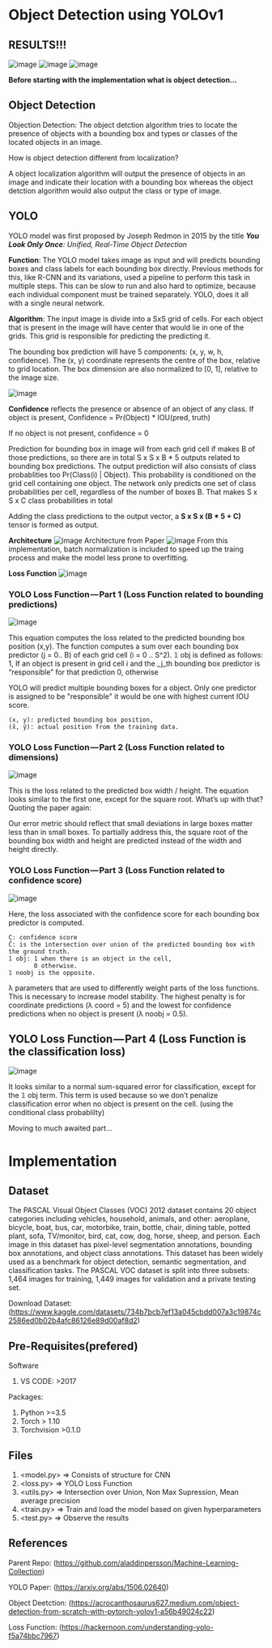# Object Detection using YOLOv1 

## RESULTS!!!
![image](https://user-images.githubusercontent.com/117746681/224552716-9ee4c0c1-9c6b-49e0-a7b5-dd2054a50623.png)
![image](https://user-images.githubusercontent.com/117746681/224552590-502db736-0412-4823-ad5b-c92555d9d848.png)
![image](https://user-images.githubusercontent.com/117746681/224552639-9addc03a-7649-4013-acce-545103c2e4dd.png)

**Before starting with the implementation what is object detection...**

## Object Detection
Objection Detection: The object detction algorithm tries to locate the presence of objects with a bounding box and types or classes of the located objects in an image.

How is object detection different from localization?

A object localization algorithm will output the presence of objects in an image and indicate their location with a bounding box whereas the object detction algorithm would also output the class or type of image.

## YOLO
YOLO model was first proposed by Joseph Redmon in 2015 by the title ***You Look Only Once**: Unified, Real-Time Object Detection* 

**Function**: The YOLO model takes image as input and will predicts bounding boxes and class labels for each bounding box directly.
Previous methods for this, like R-CNN and its variations, used a pipeline to perform this task in multiple steps. This can be slow to run and also hard to optimize, because each individual component must be trained separately. YOLO, does it all with a single neural network. 

**Algorithm**: 
The input image is divide into a SxS grid of cells. For each object that is present in the image will have center that would lie in one of the grids. This grid is responsible for predicting the predicting it.

The bounding box prediction will have 5 components: (x, y, w, h, confidence).
The (x, y) coordinate represents the centre of the box, relative to grid location. The box dimension are also normalized to [0, 1], relative to the image size.

![image](https://user-images.githubusercontent.com/117746681/224551361-b9cb402f-a072-49e0-81b5-874fee82d943.png)

**Confidence** reflects the presence or absence of an object of any class.
If object is present,
Confidence = Pr(Object) * IOU(pred, truth) 

If no object is not present,
confidence = 0

Prediction for bounding box in image will from each grid cell if makes B of those predictions, so there are in total S x S x B * 5 outputs related to bounding box predictions.
The output prediction will also consists of class probablities too  Pr(Class(i) | Object). This probability is conditioned on the grid cell containing one object. The network only predicts one set of class probabilities per cell, regardless of the number of boxes B. That makes S x S x C class probabilities in total

Adding the class predictions to the output vector, a **S x S x (B * 5 + C)** tensor is formed as output.

**Architecture**
![image](https://user-images.githubusercontent.com/117746681/224551462-8b1cd046-dd9c-483b-92b6-028ba2ee7490.png)
Architecture from Paper
![image](https://user-images.githubusercontent.com/117746681/224551429-4df08f90-363e-4656-84b5-6f66fa74c65f.png)
From this implementation, batch normalization is included to speed up the traing process and make the model less prone to overfitting.

**Loss Function**
![image](https://user-images.githubusercontent.com/117746681/224551559-bbc92048-c2c6-47c5-9907-2eb09246842c.png)

### YOLO Loss Function — Part 1 (Loss Function related to bounding predictions)
![image](https://user-images.githubusercontent.com/117746681/224551598-fe8cf46a-a2e7-4550-a09e-51ad50cc4aa3.png)

This equation computes the loss related to the predicted bounding box position (x,y). The function computes a sum over each bounding box predictor (j = 0.. B) of each grid cell (i = 0 .. S^2). 𝟙 obj is defined as follows:
1, If an object is present in grid cell i and the _j_th bounding box predictor is “responsible” for that prediction
0, otherwise

YOLO will predict multiple bounding boxes for a object. Only one predictor is assigned to be "responsible" it would be one with highest current IOU score.

    (x, y): predicted bounding box position,
    (x̂, ŷ): actual position from the training data.

### YOLO Loss Function — Part 2 (Loss Function related to dimensions)
![image](https://user-images.githubusercontent.com/117746681/224551618-9755f2a7-845d-4e62-8967-f7a22788a6c5.png)

This is the loss related to the predicted box width / height. The equation looks similar to the first one, except for the square root. What’s up with that? Quoting the paper again:

Our error metric should reflect that small deviations in large boxes matter less than in small boxes. To partially address this, the square root of the bounding box width and height are predicted instead of the width and height directly.

### YOLO Loss Function — Part 3 (Loss Function related to confidence score)
![image](https://user-images.githubusercontent.com/117746681/224551654-4a38bd90-8f9a-47e5-85a1-92f7eb21a7ed.png)

Here, the loss associated with the confidence score for each bounding box predictor is computed. 

    C: confidence score 
    Ĉ: is the intersection over union of the predicted bounding box with the ground truth.
    𝟙 obj: 1 when there is an object in the cell, 
           0 otherwise. 
    𝟙 noobj is the opposite.

λ parameters that are used to differently weight parts of the loss functions. This is necessary to increase model stability. The highest penalty is for coordinate predictions (λ coord = 5) and the lowest for confidence predictions when no object is present (λ noobj = 0.5).

## YOLO Loss Function — Part 4 (Loss Function is the classification loss)
![image](https://user-images.githubusercontent.com/117746681/224551686-f59c70b4-a15a-4a99-9141-58c1e52724e5.png)

It looks similar to a normal sum-squared error for classification, except for the 𝟙 obj term. This term is used because so we don’t penalize classification error when no object is present on the cell. (using the conditional class probablilty)

Moving to much awaited part...

# Implementation

## Dataset
The PASCAL Visual Object Classes (VOC) 2012 dataset contains 20 object categories including vehicles, household, animals, and other: aeroplane, bicycle, boat, bus, car, motorbike, train, bottle, chair, dining table, potted plant, sofa, TV/monitor, bird, cat, cow, dog, horse, sheep, and person. 
Each image in this dataset has pixel-level segmentation annotations, bounding box annotations, and object class annotations. This dataset has been widely used as a benchmark for object detection, semantic segmentation, and classification tasks. The PASCAL VOC dataset is split into three subsets: 1,464 images for training, 1,449 images for validation and a private testing set.

Download Dataset: (https://www.kaggle.com/datasets/734b7bcb7ef13a045cbdd007a3c19874c2586ed0b02b4afc86126e89d00af8d2)

## Pre-Requisites(prefered)
Software
1. VS CODE: >2017

Packages:
1. Python >=3.5
2. Torch > 1.10
3. Torchvision >0.1.0

## Files
1. <model.py>  => Consists of structure for CNN
2. <loss.py>  => YOLO Loss Function
3. <utils.py> => Intersection over Union, Non Max Supression, Mean average precision 
4. <train.py> => Train and load the model based on given hyperparameters
5. <test.py>  => Observe the results

## References
Parent Repo: (https://github.com/aladdinpersson/Machine-Learning-Collection)

YOLO Paper: (https://arxiv.org/abs/1506.02640)

Object Deetction: (https://acrocanthosaurus627.medium.com/object-detection-from-scratch-with-pytorch-yolov1-a56b49024c22)

Loss Function: (https://hackernoon.com/understanding-yolo-f5a74bbc7967)
